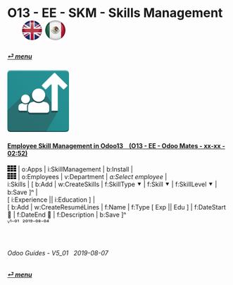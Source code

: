 # O13 - EE - SKM - Skills Management &nbsp;&nbsp;&nbsp;&nbsp; [![en-uk](/doc/img/en-uk_flag_button_small.png)](/en-uk/o13/ee/skm/en-uk-o13-ee-skm-skills-guides.md) [ ![es-mx](/doc/img/es-mx_flag_button_small.png)](/es-mx/o13/ee/skm/es-mx-o13-ee-skm-skills-guides.md)
#### [_&#x23CE; menu_](/en-uk/o13/ee/en-uk-o13-ee-guides-menu.md)  
### ![skm](/doc/img/hr_skills.png)
[ⱽ¹²³⁴⁵⁶⁷⁸⁹⁰]: # (ⱽ¹²³⁴⁵⁶⁷⁸⁹⁰) 

#### [Employee Skill Management in Odoo13 &nbsp;&nbsp; (O13 - EE - Odoo Mates - xx-xx - 02:52)](https://youtube.com/embed/E09XNr7hhYE?autoplay=1&start=0&end=0&rel=0)  
  ![apps](/doc/img/apps.png) | o:Apps | i:SkillManagement | b:Install |  
  ![apps](/doc/img/apps.png) | o:Employees | v:Department | _a:Select employee_ |  
  i:Skills | \[ b:Add | w:CreateSkills | f:SkillType &#x2BC6; | f:Skill &#x2BC6; | f:SkillLevel &#x2BC6; | b:Save \]&#x207F; |  
  \[ i:Experience || i:Education \] |  
  \[ b:Add | w:CreateResuméLines | f:Name | f:Type \[ Exp || Edu \] | f:DateStart &#x1F4C5; | f:DateEnd &#x1F4C5; | f:Description | b:Save \]&#x207F;  
  ⱽ¹⁻⁰¹ &nbsp;²⁰¹⁹⁻⁰⁸⁻⁰⁴

<br>

###### Odoo Guides - V5_01 &nbsp; 2019-08-07  
**[_&#x23CE; menu_](/en-uk/o13/ee/en-uk-o13-ee-guides-menu.md)**  
